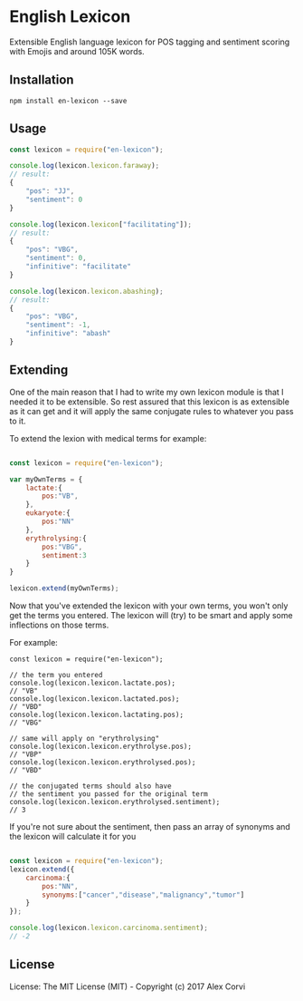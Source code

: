 # English Lexicon
Extensible English language lexicon for POS tagging and sentiment scoring with Emojis and around 105K words. 


## Installation

```
npm install en-lexicon --save
```


## Usage

```javascript
const lexicon = require("en-lexicon");

console.log(lexicon.lexicon.faraway);
// result:
{
	"pos": "JJ",
	"sentiment": 0
}

console.log(lexicon.lexicon["facilitating"]);
// result:
{
	"pos": "VBG",
	"sentiment": 0,
	"infinitive": "facilitate"
}

console.log(lexicon.lexicon.abashing);
// result:
{
	"pos": "VBG",
	"sentiment": -1,
	"infinitive": "abash"
}
```

## Extending

One of the main reason that I had to write my own lexicon module is that I needed it to be extensible. So rest assured that this lexicon is as extensible as it can get and it will apply the same conjugate rules to whatever you pass to it.

To extend the lexion with medical terms for example:

```javascript

const lexicon = require("en-lexicon");

var myOwnTerms = {
	lactate:{
		pos:"VB",
	},
	eukaryote:{
		pos:"NN"
	},
	erythrolysing:{
		pos:"VBG",
		sentiment:3
	}
}

lexicon.extend(myOwnTerms);
```

Now that you've extended the lexicon with your own terms, you won't only get the terms you entered. The lexicon will (try) to be smart and apply some inflections on those terms.

For example:

```
const lexicon = require("en-lexicon");

// the term you entered
console.log(lexicon.lexicon.lactate.pos);
// "VB"
console.log(lexicon.lexicon.lactated.pos);
// "VBD"
console.log(lexicon.lexicon.lactating.pos);
// "VBG"

// same will apply on "erythrolysing"
console.log(lexicon.lexicon.erythrolyse.pos);
// "VBP"
console.log(lexicon.lexicon.erythrolysed.pos);
// "VBD"

// the conjugated terms should also have
// the sentiment you passed for the original term
console.log(lexicon.lexicon.erythrolysed.sentiment);
// 3
```

If you're not sure about the sentiment, then pass an array of synonyms and the lexicon will calculate it for you

```javascript

const lexicon = require("en-lexicon");
lexicon.extend({
	carcinoma:{
		pos:"NN",
		synonyms:["cancer","disease","malignancy","tumor"]
	}
});

console.log(lexicon.lexicon.carcinoma.sentiment);
// -2

```


## License

License: The MIT License (MIT) - Copyright (c) 2017 Alex Corvi